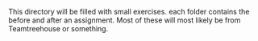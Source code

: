This directory will be filled with small exercises.  each folder contains the before and after an assignment.  Most of these will most likely be from Teamtreehouse or something.